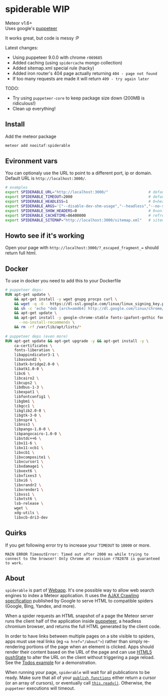 # spiderable WIP
Meteor v1.6+  
Uses google's [puppeteer](https://pptr.dev/)
  
It works great, but code is messy :P

Latest changes:
- Using puppeteer 9.0.0 with chrome `r869685`
- Added caching (using `spidercache` mongo collection)
- Added sitemap.xml special rule (hacky)
- Added iron router's 404 page actually returning `404 - page not found`
- If too many requests are made it will return `409 - try again later`

TODO:
- Try using `puppeteer-core` to keep package size down (200MB is ridiculous!)
- Clean up everything!

## Install
Add the meteor package
```js
meteor add nooitaf:spiderable
```

## Evironment vars
You can optionaly use the URL to point to a different port, ip or domain.  
Default URL is `http://localhost:3000/`.  

```bash
# examples
export SPIDERABLE_URL="http://localhost:3000/"                  # default
export SPIDERABLE_TIMEOUT=2000                                  # default
export SPIDERABLE_HEADLESS=1                                    # 0=headfull; 1=headless (default)
export SPIDERABLE_ARGS='["--disable-dev-shm-usage","--headless","--no-sandbox","--disable-gpu","--single-process","--no-zygote"]'  # docker
export SPIDERABLE_SHOW_HEADERS=0                                # 0=only url (default); 1=full spider request header
export SPIDERABLE_CACHETIME=86400000                            # refresh cache after 1 day (milliseconds)
export SPIDERABLE_SITEMAP="http://localhost:3000/sitemap.xml"   # sitemap url hack (because crawlers use escaped fragment)
```

## Howto see if it's working
Open your page with `http://localhost:3000/?_escaped_fragment_=` should return full html.

## Docker
To use in docker you need to add this to your Dockerfile
```Dockerfile
# puppeteer deps:
RUN apt-get update \
    && apt-get install -y wget gnupg procps curl \
    && wget -q -O - https://dl-ssl.google.com/linux/linux_signing_key.pub | apt-key add - \
    && sh -c 'echo "deb [arch=amd64] http://dl.google.com/linux/chrome/deb/ stable main" >> /etc/apt/sources.list.d/google.list' \
    && apt-get update \
    && apt-get install -y google-chrome-stable fonts-ipafont-gothic fonts-wqy-zenhei fonts-thai-tlwg fonts-kacst fonts-freefont-ttf libxss1 \
      --no-install-recommends \
    && rm -rf /var/lib/apt/lists/*
    
# puppeteer deps (even more)
RUN apt-get update && apt-get upgrade -y && apt-get install -y \
    ca-certificates \
    fonts-liberation \
    libappindicator3-1 \
    libasound2 \
    libatk-bridge2.0-0 \
    libatk1.0-0 \
    libc6 \
    libcairo2 \
    libcups2 \
    libdbus-1-3 \
    libexpat1 \
    libfontconfig1 \
    libgbm1 \
    libgcc1 \
    libglib2.0-0 \
    libgtk-3-0 \
    libnspr4 \
    libnss3 \
    libpango-1.0-0 \
    libpangocairo-1.0-0 \
    libstdc++6 \
    libx11-6 \
    libx11-xcb1 \
    libxcb1 \
    libxcomposite1 \
    libxcursor1 \
    libxdamage1 \
    libxext6 \
    libxfixes3 \
    libxi6 \
    libxrandr2 \
    libxrender1 \
    libxss1 \
    libxtst6 \
    lsb-release \
    wget \
    xdg-utils \
    libxcb-dri3-dev
```

## Quirks
If you get following error try to increase your `TIMEOUT` to `10000` or more.
```text
MAIN ERROR TimeoutError: Timed out after 2000 ms while trying to connect to the browser! Only Chrome at revision r782078 is guaranteed to work.
``` 

## About
`spiderable` is part of [Webapp](https://github.com/meteor/meteor/tree/master/packages/webapp). It's one possible way to allow web search engines to index a Meteor application. It uses the [AJAX Crawling specification](https://developers.google.com/webmasters/ajax-crawling/) published by Google to serve HTML to compatible spiders (Google, Bing, Yandex, and more).

When a spider requests an HTML snapshot of a page the Meteor server runs the client half of the application inside [puppeteer](https://pptr.dev/), a headless chromium browser, and returns the full HTML generated by the client code.

In order to have links between multiple pages on a site visible to spiders, apps must use real links (eg `<a href="/about">`) rather than simply re-rendering portions of the page when an element is clicked. Apps should render their content based on the URL of the page and can use [HTML5 pushState](https://developer.mozilla.org/en-US/docs/DOM/Manipulating_the_browser_history) to alter the URL on the client without triggering a page reload. See the [Todos example](http://meteor.com/examples/todos) for a demonstration.

When running your page, `spiderable` will wait for all publications to be ready. Make sure that all of your [`publish functions`](#meteor_publish) either return a cursor (or an array of cursors), or eventually call [`this.ready()`](#publish_ready). Otherwise, the `puppeteer` executions will timeout.
